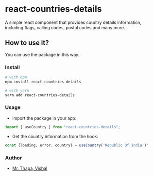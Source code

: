 # react-countries-details

A simple react component that provides country details information, including flags, calling codes, postal codes and many more.

## How to use it?

You can use the package in this way:

### Install

```bash
# with npm
npm install react-countries-details

# with yarn
yarn add react-countries-details
```

### Usage

- Import the package in your app:

```js
import { useCountry } from "react-countries-details";
```

- Get the country information from the hook:

```js
const {loading, error, country} = useCountry('Republic Of India')'
```

### Author

- [Mr. Thapa, Vishal](https://vishalthapa.netlify.app/)
